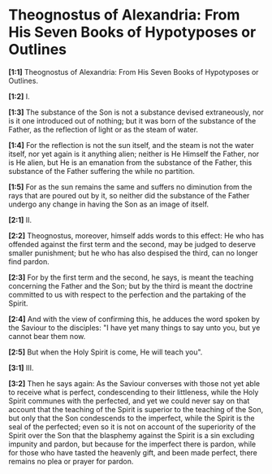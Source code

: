# Theognostus of Alexandria: From His Seven Books of Hypotyposes or Outlines

**[1:1]** Theognostus of Alexandria: From His Seven Books of Hypotyposes or Outlines.

**[1:2]** I.

**[1:3]** The substance of the Son is not a substance devised extraneously, nor is it one introduced out of nothing; but it was born of the substance of the Father, as the reflection of light or as the steam of water.

**[1:4]** For the reflection is not the sun itself, and the steam is not the water itself, nor yet again is it anything alien; neither is He Himself the Father, nor is He alien, but He is an emanation from the substance of the Father, this substance of the Father suffering the while no partition.

**[1:5]** For as the sun remains the same and suffers no diminution from the rays that are poured out by it, so neither did the substance of the Father undergo any change in having the Son as an image of itself.

**[2:1]** II.

**[2:2]** Theognostus, moreover, himself adds words to this effect: He who has offended against the first term and the second, may be judged to deserve smaller punishment; but he who has also despised the third, can no longer find pardon.

**[2:3]** For by the first term and the second, he says, is meant the teaching concerning the Father and the Son; but by the third is meant the doctrine committed to us with respect to the perfection and the partaking of the Spirit.

**[2:4]** And with the view of confirming this, he adduces the word spoken by the Saviour to the disciples: "I have yet many things to say unto you, but ye cannot bear them now.

**[2:5]** But when the Holy Spirit is come, He will teach you".

**[3:1]** III.

**[3:2]** Then he says again: As the Saviour converses with those not yet able to receive what is perfect, condescending to their littleness, while the Holy Spirit communes with the perfected, and yet we could never say on that account that the teaching of the Spirit is superior to the teaching of the Son, but only that the Son condescends to the imperfect, while the Spirit is the seal of the perfected; even so it is not on account of the superiority of the Spirit over the Son that the blasphemy against the Spirit is a sin excluding impunity and pardon, but because for the imperfect there is pardon, while for those who have tasted the heavenly gift, and been made perfect, there remains no plea or prayer for pardon.

